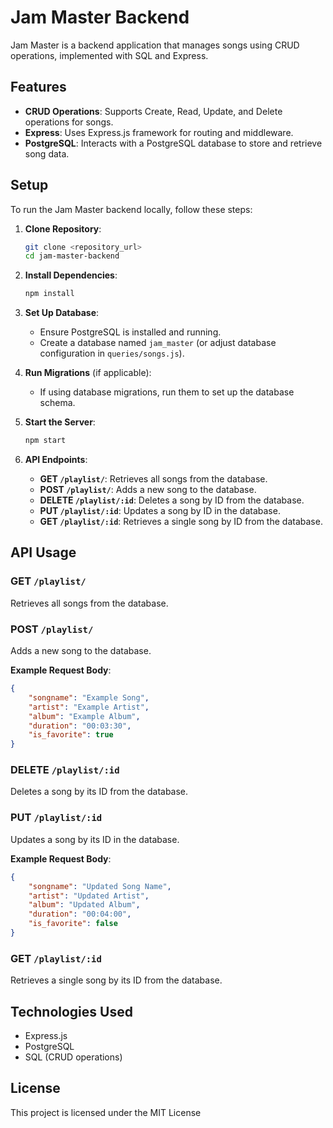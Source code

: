 
# Jam Master Backend

Jam Master is a backend application that manages songs using CRUD operations, implemented with SQL and Express.

## Features

- **CRUD Operations**: Supports Create, Read, Update, and Delete operations for songs.
- **Express**: Uses Express.js framework for routing and middleware.
- **PostgreSQL**: Interacts with a PostgreSQL database to store and retrieve song data.

## Setup

To run the Jam Master backend locally, follow these steps:

1. **Clone Repository**:

   ```bash
   git clone <repository_url>
   cd jam-master-backend
   ```

2. **Install Dependencies**:

   ```bash
   npm install
   ```

3. **Set Up Database**:
   - Ensure PostgreSQL is installed and running.
   - Create a database named `jam_master` (or adjust database configuration in `queries/songs.js`).

4. **Run Migrations** (if applicable):
   - If using database migrations, run them to set up the database schema.

5. **Start the Server**:

   ```bash
   npm start
   ```

6. **API Endpoints**:
   - **GET `/playlist/`**: Retrieves all songs from the database.
   - **POST `/playlist/`**: Adds a new song to the database.
   - **DELETE `/playlist/:id`**: Deletes a song by ID from the database.
   - **PUT `/playlist/:id`**: Updates a song by ID in the database.
   - **GET `/playlist/:id`**: Retrieves a single song by ID from the database.

## API Usage

### GET `/playlist/`

Retrieves all songs from the database.

### POST `/playlist/`

Adds a new song to the database.

**Example Request Body**:

```json
{
    "songname": "Example Song",
    "artist": "Example Artist",
    "album": "Example Album",
    "duration": "00:03:30",
    "is_favorite": true
}
```

### DELETE `/playlist/:id`

Deletes a song by its ID from the database.

### PUT `/playlist/:id`

Updates a song by its ID in the database.

**Example Request Body**:

```json
{
    "songname": "Updated Song Name",
    "artist": "Updated Artist",
    "album": "Updated Album",
    "duration": "00:04:00",
    "is_favorite": false
}
```

### GET `/playlist/:id`

Retrieves a single song by its ID from the database.

## Technologies Used

- Express.js
- PostgreSQL
- SQL (CRUD operations)


## License

This project is licensed under the MIT License 
